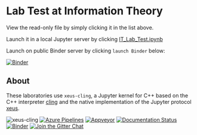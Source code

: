 # Lab Test at Information Theory

View the read-only file by simply clicking it in the list above.


Launch it in a local Jupyter server by clicking [IT_Lab_Test.ipynb](http://192.168.209.78/hub/user-redirect/git-pull?repo=https%3A%2F%2Fgithub.com%2Fnikcleju%2FIT_Lab_Test&urlpath=tree%2FIT_Lab_Test%2FIT_Lab_Test.ipynb&branch=master)


Launch on public Binder server by clicking `launch Binder` below:


[![Binder](https://mybinder.org/badge_logo.svg)](https://mybinder.org/v2/gh/nikcleju/IT_Lab_Test/HEAD?labpath=IT_Lab_Test.ipynb)
 


## About

These laboratories use `xeus-cling`, a Jupyter kernel for C++ based on the C++ interpreter [cling](https://github.com/root-project/cling) and
the native implementation of the Jupyter protocol [xeus](https://github.com/jupyter-xeus/xeus).

![xeus-cling](docs/source/xeus-cling.svg)
[![Azure Pipelines](https://dev.azure.com/jupyter-xeus/jupyter-xeus/_apis/build/status/jupyter-xeus.xeus-cling?branchName=master)](https://dev.azure.com/jupyter-xeus/jupyter-xeus/_build/latest?definitionId=4&branchName=master)
[![Appveyor](https://ci.appveyor.com/api/projects/status/qn0wskxlvy52utuv?svg=true)](https://ci.appveyor.com/project/jupyter-xeus/xeus-cling)
[![Documentation Status](http://readthedocs.org/projects/xeus-cling/badge/?version=latest)](https://xeus-cling.readthedocs.io/en/latest/?badge=latest)
[![Binder](https://img.shields.io/badge/launch-binder-brightgreen.svg)](https://mybinder.org/v2/gh/jupyter-xeus/xeus-cling/stable?filepath=notebooks/xcpp.ipynb)
[![Join the Gitter Chat](https://badges.gitter.im/Join%20Chat.svg)](https://gitter.im/QuantStack/Lobby?utm_source=badge&utm_medium=badge&utm_campaign=pr-badge&utm_content=badge)


